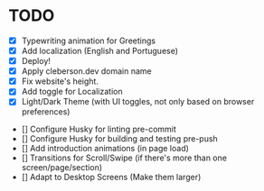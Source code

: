 # TODO

- [x] Typewriting animation for Greetings
- [x] Add localization (English and Portuguese)
- [x] Deploy!
- [x] Apply cleberson.dev domain name
- [x] Fix website's height.
- [x] Add toggle for Localization
- [x] Light/Dark Theme (with UI toggles, not only based on browser preferences)
- [] Configure Husky for linting pre-commit
- [] Configure Husky for building and testing pre-push
- [] Add introduction animations (in page load)
- [] Transitions for Scroll/Swipe (if there's more than one screen/page/section)
- [] Adapt to Desktop Screens (Make them larger)

